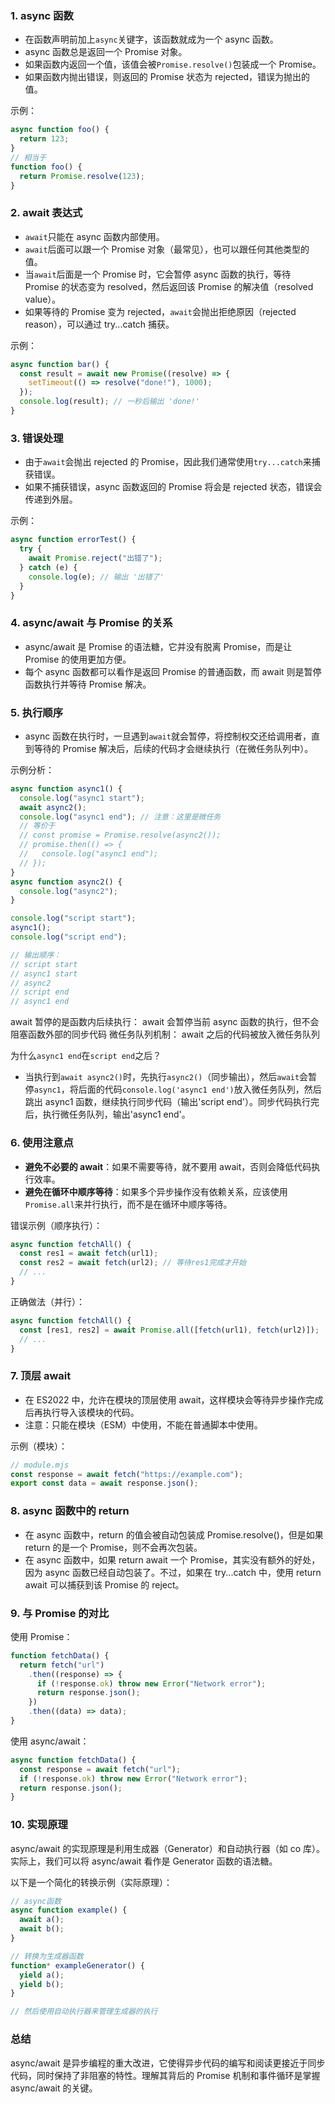 ### 1. async 函数

- 在函数声明前加上`async`关键字，该函数就成为一个 async 函数。
- async 函数总是返回一个 Promise 对象。
- 如果函数内返回一个值，该值会被`Promise.resolve()`包装成一个 Promise。
- 如果函数内抛出错误，则返回的 Promise 状态为 rejected，错误为抛出的值。

示例：

```javascript
async function foo() {
  return 123;
}
// 相当于
function foo() {
  return Promise.resolve(123);
}
```

### 2. await 表达式

- `await`只能在 async 函数内部使用。
- `await`后面可以跟一个 Promise 对象（最常见），也可以跟任何其他类型的值。
- 当`await`后面是一个 Promise 时，它会暂停 async 函数的执行，等待 Promise 的状态变为 resolved，然后返回该 Promise 的解决值（resolved value）。
- 如果等待的 Promise 变为 rejected，`await`会抛出拒绝原因（rejected reason），可以通过 try...catch 捕获。

示例：

```javascript
async function bar() {
  const result = await new Promise((resolve) => {
    setTimeout(() => resolve("done!"), 1000);
  });
  console.log(result); // 一秒后输出 'done!'
}
```

### 3. 错误处理

- 由于`await`会抛出 rejected 的 Promise，因此我们通常使用`try...catch`来捕获错误。
- 如果不捕获错误，async 函数返回的 Promise 将会是 rejected 状态，错误会传递到外层。

示例：

```javascript
async function errorTest() {
  try {
    await Promise.reject("出错了");
  } catch (e) {
    console.log(e); // 输出 '出错了'
  }
}
```

### 4. async/await 与 Promise 的关系

- async/await 是 Promise 的语法糖，它并没有脱离 Promise，而是让 Promise 的使用更加方便。
- 每个 async 函数都可以看作是返回 Promise 的普通函数，而 await 则是暂停函数执行并等待 Promise 解决。

### 5. 执行顺序

- async 函数在执行时，一旦遇到`await`就会暂停，将控制权交还给调用者，直到等待的 Promise 解决后，后续的代码才会继续执行（在微任务队列中）。

示例分析：

```javascript
async function async1() {
  console.log("async1 start");
  await async2();
  console.log("async1 end"); // 注意：这里是微任务
  // 等价于
  // const promise = Promise.resolve(async2());
  // promise.then(() => {
  //   console.log("async1 end");
  // });
}
async function async2() {
  console.log("async2");
}

console.log("script start");
async1();
console.log("script end");

// 输出顺序：
// script start
// async1 start
// async2
// script end
// async1 end
```

await 暂停的是函数内后续执行：
await 会暂停当前 async 函数的执行，但不会阻塞函数外部的同步代码
微任务队列机制：
await 之后的代码被放入微任务队列

为什么`async1 end`在`script end`之后？

- 当执行到`await async2()`时，先执行`async2()`（同步输出），然后`await`会暂停`async1`，将后面的代码`console.log('async1 end')`放入微任务队列，然后跳出 async1 函数，继续执行同步代码（输出'script end'）。同步代码执行完后，执行微任务队列，输出'async1 end'。

### 6. 使用注意点

- **避免不必要的 await**：如果不需要等待，就不要用 await，否则会降低代码执行效率。
- **避免在循环中顺序等待**：如果多个异步操作没有依赖关系，应该使用`Promise.all`来并行执行，而不是在循环中顺序等待。

错误示例（顺序执行）：

```javascript
async function fetchAll() {
  const res1 = await fetch(url1);
  const res2 = await fetch(url2); // 等待res1完成才开始
  // ...
}
```

正确做法（并行）：

```javascript
async function fetchAll() {
  const [res1, res2] = await Promise.all([fetch(url1), fetch(url2)]);
  // ...
}
```

### 7. 顶层 await

- 在 ES2022 中，允许在模块的顶层使用 await，这样模块会等待异步操作完成后再执行导入该模块的代码。
- 注意：只能在模块（ESM）中使用，不能在普通脚本中使用。

示例（模块）：

```javascript
// module.mjs
const response = await fetch("https://example.com");
export const data = await response.json();
```

### 8. async 函数中的 return

- 在 async 函数中，return 的值会被自动包装成 Promise.resolve()，但是如果 return 的是一个 Promise，则不会再次包装。
- 在 async 函数中，如果 return await 一个 Promise，其实没有额外的好处，因为 async 函数已经自动包装了。不过，如果在 try...catch 中，使用 return await 可以捕获到该 Promise 的 reject。

### 9. 与 Promise 的对比

使用 Promise：

```javascript
function fetchData() {
  return fetch("url")
    .then((response) => {
      if (!response.ok) throw new Error("Network error");
      return response.json();
    })
    .then((data) => data);
}
```

使用 async/await：

```javascript
async function fetchData() {
  const response = await fetch("url");
  if (!response.ok) throw new Error("Network error");
  return response.json();
}
```

### 10. 实现原理

async/await 的实现原理是利用生成器（Generator）和自动执行器（如 co 库）。实际上，我们可以将 async/await 看作是 Generator 函数的语法糖。

以下是一个简化的转换示例（实际原理）：

```javascript
// async函数
async function example() {
  await a();
  await b();
}

// 转换为生成器函数
function* exampleGenerator() {
  yield a();
  yield b();
}

// 然后使用自动执行器来管理生成器的执行
```

### 总结

async/await 是异步编程的重大改进，它使得异步代码的编写和阅读更接近于同步代码，同时保持了非阻塞的特性。理解其背后的 Promise 机制和事件循环是掌握 async/await 的关键。

```

```
